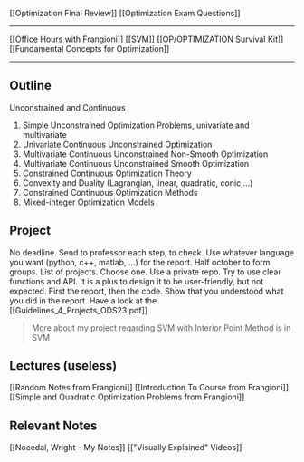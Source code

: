[[Optimization Final Review]]
[[Optimization Exam Questions]]

---
[[Office Hours with Frangioni]]
[[SVM]]
[[OP/OPTIMIZATION Survival Kit]]
[[Fundamental Concepts for Optimization]]

__________________________

## Outline
Unconstrained and Continuous
1. Simple Unconstrained Optimization Problems, univariate and multivariate
2. Univariate Continuous Unconstrained Optimization
3. Multivariate Continuous Unconstrained Non-Smooth Optimization
4. Multivariate Continuous Unconstrained Smooth Optimization
5. Constrained Continuous Optimization Theory
6. Convexity and Duality (Lagrangian, linear, quadratic, conic,...)
7. Constrained Continuous Optimization Methods
8. Mixed-integer Optimization Models

## Project
No deadline. Send to professor each step, to check. Use whatever language you want (python, c++, matlab, ...) for the report.
Half october to form groups. List of projects. Choose one.
Use a private repo.
Try to use clear functions and API.
It is a plus to design it to be user-friendly, but not expected.
First the report, then the code. Show that you understood what you did in the report.
Have a look at the [[Guidelines_4_Projects_ODS23.pdf]]
> More about my project regarding SVM with Interior Point Method is in SVM

## Lectures (useless)
[[Random Notes from Frangioni]]
[[Introduction To Course from Frangioni]]
[[Simple and Quadratic Optimization Problems from Frangioni]]

## Relevant Notes
[[Nocedal, Wright - My Notes]]
[["Visually Explained" Videos]]




























